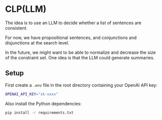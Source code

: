 # CLP(LLM)

The idea is to use an LLM to decide whether a list of sentences are consistent.

For now, we have propositional sentences, and conjunctions and disjunctions at the search level.

In the future, we might want to be able to normalize and decrease the size of the constraint set. One idea is that the LLM could generate summaries.


## Setup

First create a `.env` file in the root directory containing your OpenAI API key:

```bash
OPENAI_API_KEY="sk-xxxx"
```

Also install the Python dependencies:

```bash
pip install -r requirements.txt
```
